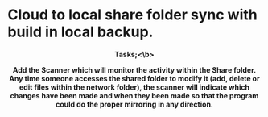 <html>
  
 <head>
  
  # Cloud to local share folder sync with build in local backup.

<body>
  <center>
    <b>Tasks;<\b>

Add the Scanner which will monitor the activity within the Share folder. Any time someone accesses the shared folder to modify it (add, delete or edit files within the network folder), the scanner will indicate which changes have been made and when they been made so that the program could do the proper mirroring in any direction.

</html>
